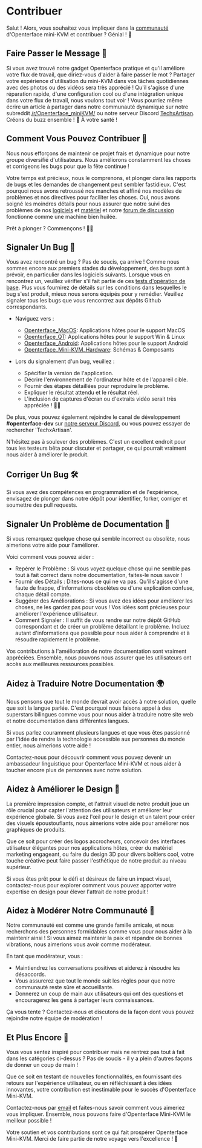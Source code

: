 # Contribuer

Salut ! Alors, vous souhaitez vous impliquer dans la [communauté](/community) d'Openterface mini-KVM et contribuer ? Génial ! 🧡

## Faire Passer le Message 📢

Si vous avez trouvé notre gadget Openterface pratique et qu'il améliore votre flux de travail, que diriez-vous d'aider à faire passer le mot ? Partager votre expérience d'utilisation du mini-KVM dans vos tâches quotidiennes avec des photos ou des vidéos sera très apprécié ! Qu'il s'agisse d'une réparation rapide, d'une configuration cool ou d'une intégration unique dans votre flux de travail, nous voulons tout voir ! Vous pourriez même écrire un article à partager dans notre communauté dynamique sur notre subreddit [/r/Openterface_miniKVM/](/reddit) ou notre serveur Discord [TechxArtisan](/discord). Créons du buzz ensemble ! 🚀 À votre santé !

## Comment Vous Pouvez Contribuer 🌟

Nous nous efforçons de maintenir ce projet frais et dynamique pour notre groupe diversifié d'utilisateurs. Nous améliorons constamment les choses et corrigeons les bugs pour que la fête continue !

Votre temps est précieux, nous le comprenons, et plonger dans les rapports de bugs et les demandes de changement peut sembler fastidieux. C'est pourquoi nous avons retroussé nos manches et affiné nos modèles de problèmes et nos directives pour faciliter les choses. Oui, nous avons soigné les moindres détails pour nous assurer que notre suivi des problèmes de nos [logiciels](/quick-start/#install-host-application) et [matériel](https://github.com/TechxArtisanStudio/Openterface_Mini-KVM_Hardware) et notre [forum de discussion](https://github.com/TechxArtisanStudio/Openterface/discussions) fonctionne comme une machine bien huilée.

Prêt à plonger ? Commençons ! 🏊‍♂️

## Signaler Un Bug 🐛

Vous avez rencontré un bug ? Pas de soucis, ça arrive ! Comme nous sommes encore aux premiers stades du développement, des bugs sont à prévoir, en particulier dans les logiciels suivants. Lorsque vous en rencontrez un, veuillez vérifier s'il fait partie de ces [tests d'opération de base](/basic). Plus vous fournirez de détails sur les conditions dans lesquelles le bug s'est produit, mieux nous serons équipés pour y remédier. Veuillez signaler tous les bugs que vous rencontrez aux dépôts Github correspondants.

- Naviguez vers : 
    - [Openterface_MacOS](https://github.com/TechxArtisanStudio/Openterface_MacOS): Applications hôtes pour le support MacOS
    - [Openterface_QT](https://github.com/TechxArtisanStudio/Openterface_QT): Applications hôtes pour le support Win & Linux
    - [Openterface_Android](https://github.com/TechxArtisanStudio/Openterface_Android): Applications hôtes pour le support Android
    - [Openterface_Mini-KVM_Hardware](https://github.com/TechxArtisanStudio/Openterface_Mini-KVM_Hardware
    ): Schémas & Composants

- Lors du signalement d'un bug, veuillez :
    - Spécifier la version de l'application.
    - Décrire l'environnement de l'ordinateur hôte et de l'appareil cible.
    - Fournir des étapes détaillées pour reproduire le problème.
    - Expliquer le résultat attendu et le résultat réel.
    - L'inclusion de captures d'écran ou d'extraits vidéo serait très appréciée ! 📸🎥

De plus, vous pouvez également rejoindre le canal de développement **#openterface-dev** sur [notre serveur Discord](/discord), ou vous pouvez essayer de rechercher 'TechxArtisan'.

N'hésitez pas à soulever des problèmes. C'est un excellent endroit pour tous les testeurs bêta pour discuter et partager, ce qui pourrait vraiment nous aider à améliorer le produit.

## Corriger Un Bug 🛠️
Si vous avez des compétences en programmation et de l'expérience, envisagez de plonger dans notre dépôt pour identifier, forker, corriger et soumettre des pull requests.

## Signaler Un Problème de Documentation 📝

Si vous remarquez quelque chose qui semble incorrect ou obsolète, nous aimerions votre aide pour l'améliorer.

Voici comment vous pouvez aider :

- Repérer le Problème : Si vous voyez quelque chose qui ne semble pas tout à fait correct dans notre documentation, faites-le nous savoir !
- Fournir des Détails : Dites-nous ce qui ne va pas. Qu'il s'agisse d'une faute de frappe, d'informations obsolètes ou d'une explication confuse, chaque détail compte.
- Suggérer des Améliorations : Si vous avez des idées pour améliorer les choses, ne les gardez pas pour vous ! Vos idées sont précieuses pour améliorer l'expérience utilisateur.
- Comment Signaler : Il suffit de vous rendre sur notre dépôt GitHub correspondant et de créer un problème détaillant le problème. Incluez autant d'informations que possible pour nous aider à comprendre et à résoudre rapidement le problème.

Vos contributions à l'amélioration de notre documentation sont vraiment appréciées. Ensemble, nous pouvons nous assurer que les utilisateurs ont accès aux meilleures ressources possibles.

## Aidez à Traduire Notre Documentation 🌍

Nous pensons que tout le monde devrait avoir accès à notre solution, quelle que soit la langue parlée. C'est pourquoi nous faisons appel à des superstars bilingues comme vous pour nous aider à traduire notre site web et notre documentation dans différentes langues.

Si vous parlez couramment plusieurs langues et que vous êtes passionné par l'idée de rendre la technologie accessible aux personnes du monde entier, nous aimerions votre aide !

Contactez-nous pour découvrir comment vous pouvez devenir un ambassadeur linguistique pour Openterface Mini-KVM et nous aider à toucher encore plus de personnes avec notre solution.

## Aidez à Améliorer le Design 🎨
La première impression compte, et l'attrait visuel de notre produit joue un rôle crucial pour capter l'attention des utilisateurs et améliorer leur expérience globale. Si vous avez l'œil pour le design et un talent pour créer des visuels époustouflants, nous aimerions votre aide pour améliorer nos graphiques de produits.

Que ce soit pour créer des logos accrocheurs, concevoir des interfaces utilisateur élégantes pour nos applications hôtes, créer du matériel marketing engageant, ou faire du design 3D pour divers boîtiers cool, votre touche créative peut faire passer l'esthétique de notre produit au niveau supérieur.

Si vous êtes prêt pour le défi et désireux de faire un impact visuel, contactez-nous pour explorer comment vous pouvez apporter votre expertise en design pour élever l'attrait de notre produit !

## Aidez à Modérer Notre Communauté 🤝

Notre communauté est comme une grande famille amicale, et nous recherchons des personnes formidables comme vous pour nous aider à la maintenir ainsi ! Si vous aimez maintenir la paix et répandre de bonnes vibrations, nous aimerions vous avoir comme modérateur.

En tant que modérateur, vous :

- Maintiendrez les conversations positives et aiderez à résoudre les désaccords.
- Vous assurerez que tout le monde suit les règles pour que notre communauté reste sûre et accueillante.
- Donnerez un coup de main aux utilisateurs qui ont des questions et encouragerez les gens à partager leurs connaissances.

Ça vous tente ? Contactez-nous et discutons de la façon dont vous pouvez rejoindre notre équipe de modération !

## Et Plus Encore 🚀
Vous vous sentez inspiré pour contribuer mais ne rentrez pas tout à fait dans les catégories ci-dessus ? Pas de soucis - il y a plein d'autres façons de donner un coup de main !

Que ce soit en testant de nouvelles fonctionnalités, en fournissant des retours sur l'expérience utilisateur, ou en réfléchissant à des idées innovantes, votre contribution est inestimable pour le succès d'Openterface Mini-KVM.

Contactez-nous par [email](mailto:info@openterface.com) et faites-nous savoir comment vous aimeriez vous impliquer. Ensemble, nous pouvons faire d'Openterface Mini-KVM le meilleur possible !

Votre soutien et vos contributions sont ce qui fait prospérer Openterface Mini-KVM. Merci de faire partie de notre voyage vers l'excellence ! 🚀